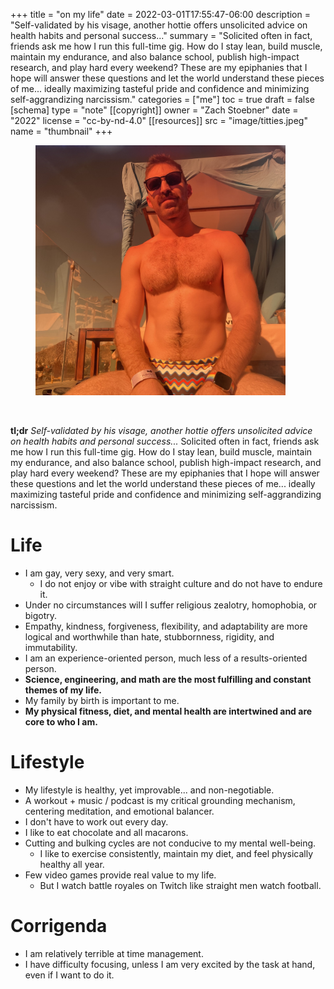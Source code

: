 +++
title = "on my life"
date = 2022-03-01T17:55:47-06:00
description = "Self-validated by his visage, another hottie offers unsolicited advice on health habits and personal success..."
summary = "Solicited often in fact, friends ask me how I run this full-time gig. How do I stay lean, build muscle, maintain my endurance, and also balance school, publish high-impact research, and play hard every weekend? These are my epiphanies that I hope will answer these questions and let the world understand these pieces of me... ideally maximizing tasteful pride and confidence and minimizing self-aggrandizing narcissism."
categories = ["me"]
toc = true
draft = false
[schema]
  type = "note"
[[copyright]]
  owner = "Zach Stoebner"
  date = "2022"
  license = "cc-by-nd-4.0"
[[resources]]
  src = "image/titties.jpeg"
  name = "thumbnail"
+++

<figure>
<img src="image/titties.jpeg" alt="Zach Stoebner at Mantamar in Puerto Vallarta showing off his big knockers" style="width:400px;height:400px"/> 
</figure>
<br>

**tl;dr** <i>Self-validated by his visage, another hottie offers unsolicited advice on health habits and personal success...</i> Solicited often in fact, friends ask me how I run this full-time gig. How do I stay lean, build muscle, maintain my endurance, and also balance school, publish high-impact research, and play hard every weekend? These are my epiphanies that I hope will answer these questions and let the world understand these pieces of me... ideally maximizing tasteful pride and confidence and minimizing self-aggrandizing narcissism.

# Life
- I am gay, very sexy, and very smart.
	- I do not enjoy or vibe with straight culture and do not have to endure it. 
- Under no circumstances will I suffer religious zealotry, homophobia, or bigotry.
- Empathy, kindness, forgiveness, flexibility, and adaptability are more logical and worthwhile than hate, stubbornness, rigidity, and immutability.
- I am an experience-oriented person, much less of a results-oriented person.
- <strong>Science, engineering, and math are the most fulfilling and constant themes of my life.</strong>
- My family by birth is important to me. 
- <strong>My physical fitness, diet, and mental health are intertwined and are core to who I am.</strong>

# Lifestyle
- My lifestyle is healthy, yet improvable... and non-negotiable.
- A workout + music / podcast is my critical grounding mechanism, centering meditation, and emotional balancer.
- I don't have to work out every day.
- I like to eat chocolate and all macarons.
- Cutting and bulking cycles are not conducive to my mental well-being. 
	- I like to exercise consistently, maintain my diet, and feel physically healthy all year.
- Few video games provide real value to my life.
	- But I watch battle royales on Twitch like straight men watch football. 

# Corrigenda
- I am relatively terrible at time management.
- I have difficulty focusing, unless I am very excited by the task at hand, even if I want to do it. 
